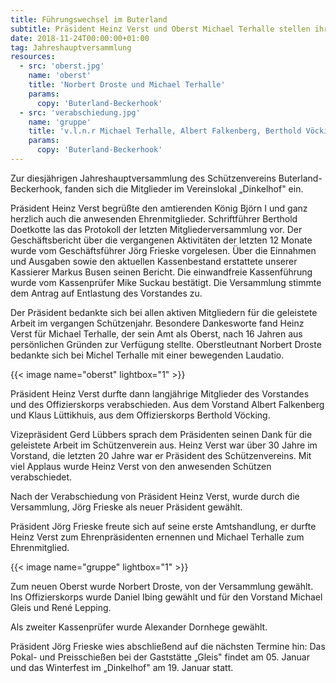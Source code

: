 ```yaml
---
title: Führungswechsel im Buterland
subtitle: Präsident Heinz Verst und Oberst Michael Terhalle stellen ihr Amt zur Verfügung
date: 2018-11-24T00:00:00+01:00
tag: Jahreshauptversammlung
resources:
  - src: 'oberst.jpg'
    name: 'oberst'
    title: 'Norbert Droste und Michael Terhalle'
    params:
      copy: 'Buterland-Beckerhook'
  - src: 'verabschiedung.jpg'
    name: 'gruppe'
    title: 'v.l.n.r Michael Terhalle, Albert Falkenberg, Berthold Vöcking, Klaus Lüttikhuis, Heinz Verst, Jörg Frieske'
    params:
      copy: 'Buterland-Beckerhook'      
---
```


Zur diesjährigen Jahreshauptversammlung des Schützenvereins Buterland-Beckerhook, fanden sich die Mitglieder im 
Vereinslokal „Dinkelhof" ein.

Präsident Heinz Verst begrüßte den amtierenden König Björn I und ganz herzlich auch die anwesenden Ehrenmitglieder. 
Schriftführer Berthold Doetkotte las das Protokoll der letzten Mitgliederversammlung vor. Der Geschäftsbericht über die 
vergangenen Aktivitäten der letzten 12 Monate wurde vom Geschäftsführer Jörg Frieske vorgelesen. Über die Einnahmen und 
Ausgaben sowie den aktuellen Kassenbestand erstattete unserer Kassierer Markus Busen seinen  Bericht. Die einwandfreie 
Kassenführung wurde vom Kassenprüfer Mike Suckau bestätigt. Die Versammlung stimmte dem Antrag auf Entlastung des 
Vorstandes  zu.

Der Präsident bedankte sich bei allen aktiven Mitgliedern für die geleistete Arbeit im vergangen Schützenjahr. 
Besondere Dankesworte fand Heinz Verst für Michael Terhalle, der sein Amt als Oberst, nach 16 Jahren aus persönlichen 
Gründen zur Verfügung stellte. Oberstleutnant Norbert Droste bedankte sich bei Michel Terhalle mit einer bewegenden Laudatio.

{{< image name="oberst" lightbox="1" >}}

Präsident Heinz Verst durfte dann langjährige Mitglieder des Vorstandes und des Offizierskorps verabschieden. 
Aus dem Vorstand Albert Falkenberg und Klaus Lüttikhuis, aus dem Offizierskorps Berthold Vöcking.

Vizepräsident Gerd Lübbers sprach dem Präsidenten seinen Dank für die geleistete Arbeit im Schützenverein aus. 
Heinz Verst war über 30 Jahre im Vorstand, die letzten 20 Jahre war er Präsident des Schützenvereins. 
Mit viel Applaus wurde Heinz Verst von den anwesenden Schützen verabschiedet.

Nach der Verabschiedung von Präsident Heinz Verst, wurde durch die Versammlung, Jörg Frieske als neuer Präsident gewählt.

Präsident Jörg Frieske freute sich auf seine erste Amtshandlung, er durfte Heinz Verst zum Ehrenpräsidenten ernennen 
und Michael Terhalle zum Ehrenmitglied.

{{< image name="gruppe" lightbox="1" >}}

Zum neuen Oberst wurde Norbert Droste, von der Versammlung gewählt. Ins Offizierskorps wurde Daniel Ibing gewählt 
und für den Vorstand Michael Gleis und René Lepping. 

Als zweiter Kassenprüfer wurde Alexander Dornhege gewählt.

Präsident Jörg Frieske wies abschließend auf die nächsten Termine hin: Das Pokal- und Preisschießen bei der 
Gaststätte „Gleis" findet am 05. Januar und das Winterfest im „Dinkelhof" am 19. Januar statt.